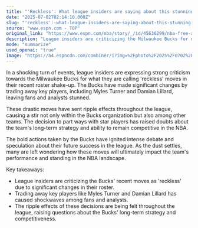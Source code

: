 ```yaml
---
title: "'Reckless': What league insiders are saying about this stunning set of Bucks moves"
date: "2025-07-02T02:14:10.000Z"
slug: "'reckless':-what-league-insiders-are-saying-about-this-stunning-set-of-bucks-moves"
source: "www.espn.com - TOP"
original_link: "https://www.espn.com/nba/story/_/id/45636299/nba-free-agency-2025-ripple-effects-myles-turner-damian-lillard-news"
description: "League insiders are criticizing the Milwaukee Bucks for making 'reckless' moves in their recent roster shake-up, including trading away key players like Myles Turner and Damian Lillard. These decisions have caused shockwaves among fans and analysts, leading to intense debate and speculation about the team's future success in the NBA. The ripple effects of these drastic moves are being felt throughout the league, raising doubts about the Bucks' long-term strategy and competitiveness."
mode: "summarize"
used_openai: "true"
image: "https://a4.espncdn.com/combiner/i?img=%2Fphoto%2F2025%2F0702%2Fr1513777_1296x729_16%2D9.jpg"
---
```


In a shocking turn of events, league insiders are expressing strong criticism towards the Milwaukee Bucks for what they are calling 'reckless' moves in their recent roster shake-up. The Bucks have made significant changes by trading away key players, including Myles Turner and Damian Lillard, leaving fans and analysts stunned.

These drastic moves have sent ripple effects throughout the league, causing a stir not only within the Bucks organization but also among other teams. The decision to part ways with star players has raised doubts about the team's long-term strategy and ability to remain competitive in the NBA.

The bold actions taken by the Bucks have ignited intense debate and speculation about their future success in the league. As the dust settles, many are left wondering how these moves will ultimately impact the team's performance and standing in the NBA landscape.

Key takeaways:
- League insiders are criticizing the Bucks' recent moves as 'reckless' due to significant changes in their roster.
- Trading away key players like Myles Turner and Damian Lillard has caused shockwaves among fans and analysts.
- The ripple effects of these decisions are being felt throughout the league, raising questions about the Bucks' long-term strategy and competitiveness.